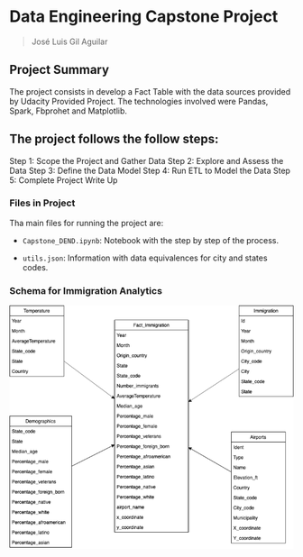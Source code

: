 # Data Engineering Capstone Project
> José Luis Gil Aguilar

## Project Summary
The project consists in develop a Fact Table with the data sources provided by Udacity Provided Project. The technologies involved were Pandas, Spark, Fbprohet and Matplotlib.

## The project follows the follow steps:

Step 1: Scope the Project and Gather Data
Step 2: Explore and Assess the Data
Step 3: Define the Data Model
Step 4: Run ETL to Model the Data
Step 5: Complete Project Write Up

### Files in Project
Tha main files for running the project are:

* `Capstone_DEND.ipynb`: Notebook with the step by step of the process.

* `utils.json`: Information with data equivalences for city and states codes.

### Schema for Immigration Analytics

<img src="DEND_DATA_DICTIONARY.png">
